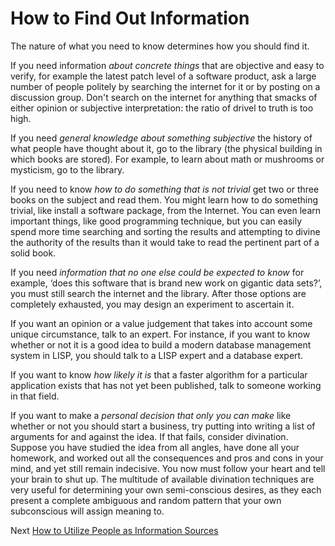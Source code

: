 # How to Find Out Information
[//]: # (Version:1.0.0)
The nature of what you need to know determines how you should find it.

If you need information *about concrete things* that are objective and easy to verify, for example the latest patch level of a software product, ask a large number of people politely by searching the internet for it or by posting on a discussion group. Don't search on the internet for anything that smacks of either opinion or subjective interpretation: the ratio of drivel to truth is too high.

If you need *general knowledge about something subjective* the history of what people have thought about it, go to the library (the physical building in which books are stored). For example, to learn about math or mushrooms or mysticism, go to the library.

If you need to know *how to do something that is not trivial* get two or three books on the subject and read them. You might learn how to do something trivial, like install a software package, from the Internet. You can even learn important things, like good programming technique, but you can easily spend more time searching and sorting the results and attempting to divine the authority of the results than it would take to read the pertinent part of a solid book.

If you need *information that no one else could be expected to know* for example, ‘does this software that is brand new work on gigantic data sets?’, you must still search the internet and the library. After those options are completely exhausted, you may design an experiment to ascertain it.

If you want an opinion or a value judgement that takes into account some unique circumstance, talk to an expert. For instance, if you want to know whether or not it is a good idea to build a modern database management system in LISP, you should talk to a LISP expert and a database expert.

If you want to know *how likely it is* that a faster algorithm for a particular application exists that has not yet been published, talk to someone working in that field.

If you want to make a *personal decision that only you can make* like whether or not you should start a business, try putting into writing a list of arguments for and against the idea. If that fails, consider divination. Suppose you have studied the idea from all angles, have done all your homework, and worked out all the consequences and pros and cons in your mind, and yet still remain indecisive. You now must follow your heart and tell your brain to shut up. The multitude of available divination techniques are very useful for determining your own semi-conscious desires, as they each present a complete ambiguous and random pattern that your own subconscious will assign meaning to.

Next [How to Utilize People as Information Sources](04-How%20to%20Utilize%20People%20as%20Information%20Sources.md)
